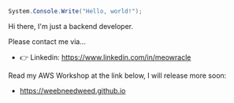 ```cs
System.Console.Write("Hello, world!");
```

Hi there, I'm just a backend developer.

Please contact me via...
- 👉 Linkedin: https://www.linkedin.com/in/meowracle

Read my AWS Workshop at the link below, I will release more soon:
- https://weebneedweed.github.io
